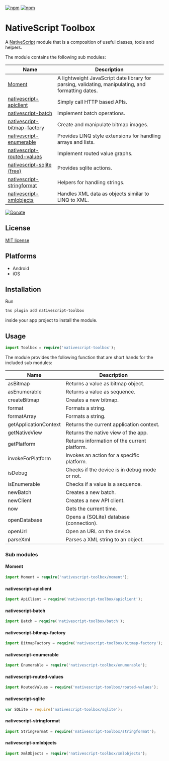 [![npm](https://img.shields.io/npm/v/nativescript-toolbox.svg)](https://www.npmjs.com/package/nativescript-toolbox)
[![npm](https://img.shields.io/npm/dt/nativescript-toolbox.svg?label=npm%20downloads)](https://www.npmjs.com/package/nativescript-toolbox)

# NativeScript Toolbox

A [NativeScript](https://nativescript.org/) module that is a composition of useful classes, tools and helpers.

The module contains the following sub modules:

| Name | Description |
| ---- | --------- |
| [Moment](https://github.com/moment/moment) | A lightweight JavaScript date library for parsing, validating, manipulating, and formatting dates. |
| [nativescript-apiclient](https://github.com/mkloubert/nativescript-apiclient) | Simply call HTTP based APIs. |
| [nativescript-batch](https://github.com/mkloubert/nativescript-batch) | Implement batch operations. |
| [nativescript-bitmap-factory](https://github.com/mkloubert/nativescript-bitmap-factory) | Create and manipulate bitmap images. |
| [nativescript-enumerable](https://github.com/mkloubert/nativescript-enumerable) | Provides LINQ style extensions for handling arrays and lists. |
| [nativescript-routed-values](https://github.com/mkloubert/nativescript-routed-values) | Implement routed value graphs. |
| [nativescript-sqlite (free)](https://github.com/nathanaela/nativescript-sqlite) | Provides sqlite actions. |
| [nativescript-stringformat](https://github.com/mkloubert/nativescript-stringformat) | Helpers for handling strings. |
| [nativescript-xmlobjects](https://github.com/mkloubert/nativescript-xmlobjects) | Handles XML data as objects similar to LINQ to XML. |

[![Donate](https://img.shields.io/badge/Donate-PayPal-green.svg)](https://www.paypal.com/cgi-bin/webscr?cmd=_s-xclick&hosted_button_id=X493PDBNGKAGG)

## License

[MIT license](https://raw.githubusercontent.com/mkloubert/nativescript-toolbox/master/LICENSE)

## Platforms

* Android
* iOS

## Installation

Run

```bash
tns plugin add nativescript-toolbox
```

inside your app project to install the module.

## Usage

```typescript
import Toolbox = require('nativescript-toolbox');
```

The module provides the following function that are short hands for the included sub modules:

| Name | Description |
| ---- | --------- |
| asBitmap | Returns a value as bitmap object. |
| asEnumerable | Returns a value as sequence. |
| createBitmap | Creates a new bitmap. |
| format | Formats a string. |
| formatArray | Formats a string. |
| getApplicationContext | Returns the current application context. |
| getNativeView | Returns the native view of the app. |
| getPlatform | Returns information of the current platform. |
| invokeForPlatform | Invokes an action for a specific platform. |
| isDebug | Checks if the device is in debug mode or not. |
| isEnumerable | Checks if a value is a sequence. |
| newBatch | Creates a new batch. |
| newClient | Creates a new API client. |
| now | Gets the current time. |
| openDatabase | Opens a (SQLite) database (connection). |
| openUrl | Open an URL on the device. |
| parseXml | Parses a XML string to an object. |

### Sub modules

#### Moment

```typescript
import Moment = require('nativescript-toolbox/moment');
```

#### nativescript-apiclient

```typescript
import ApiClient = require('nativescript-toolbox/apiclient');
```

#### nativescript-batch

```typescript
import Batch = require('nativescript-toolbox/batch');
```

#### nativescript-bitmap-factory

```typescript
import BitmapFactory = require('nativescript-toolbox/bitmap-factory');
```

#### nativescript-enumerable

```typescript
import Enumerable = require('nativescript-toolbox/enumerable');
```

#### nativescript-routed-values

```typescript
import RoutedValues = require('nativescript-toolbox/routed-values');
```

#### nativescript-sqlite

```typescript
var SQLite = require('nativescript-toolbox/sqlite');
```

#### nativescript-stringformat

```typescript
import StringFormat = require('nativescript-toolbox/stringformat');
```

#### nativescript-xmlobjects

```typescript
import XmlObjects = require('nativescript-toolbox/xmlobjects');
```
